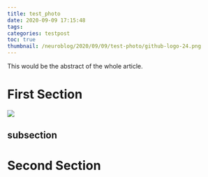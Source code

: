 ```yaml
---
title: test_photo
date: 2020-09-09 17:15:48
tags:
categories: testpost
toc: true
thumbnail: /neuroblog/2020/09/09/test-photo/github-logo-24.png
---
```


This would be the abstract of the whole article.

<!-- more -->

# First Section

![](./github-logo-24.png)

## subsection

# Second Section
